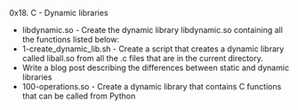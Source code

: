0x18. C - Dynamic libraries
- libdynamic.so - Create the dynamic library libdynamic.so containing all the functions listed below:
- 1-create_dynamic_lib.sh - Create a script that creates a dynamic library called liball.so from all the .c files that are in the current directory.
- Write a blog post describing the differences between static and dynamic libraries
- 100-operations.so - Create a dynamic library that contains C functions that can be called from Python
